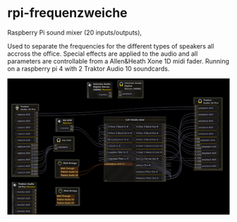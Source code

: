 # rpi-frequenzweiche
Raspberry Pi sound mixer (20 inputs/outputs),

Used to separate the frequencies for the different types of speakers all accross the office. Special effects are applied to the audio and all parameters are controllable from a Allen&Heath Xone 1D midi fader. Running on a raspberry pi 4 with 2 Traktor Audio 10 soundcards.

![Audio routes](audio-routes.png)
